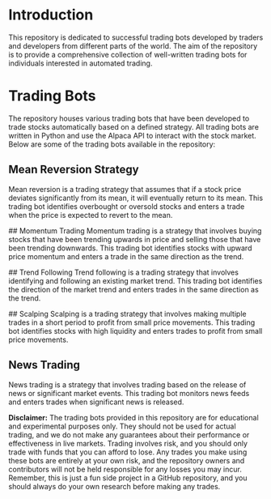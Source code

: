 # Introduction

This repository is dedicated to successful trading bots developed by traders and developers from different parts of the world. The aim of the repository is to provide a comprehensive collection of well-written trading bots for individuals interested in automated trading. 

# Trading Bots

The repository houses various trading bots that have been developed to trade stocks automatically based on a defined strategy. All trading bots are written in Python and use the Alpaca API to interact with the stock market. Below are some of the trading bots available in the repository:

## Mean Reversion Strategy
Mean reversion is a trading strategy that assumes that if a stock price deviates significantly from its mean, it will eventually return to its mean. This trading bot identifies overbought or oversold stocks and enters a trade when the price is expected to revert to the mean.

## Momentum Trading
Momentum trading is a strategy that involves buying stocks that have been trending upwards in price and selling those that have been trending downwards. This trading bot identifies stocks with upward price momentum and enters a trade in the same direction as the trend.

## Trend Following
Trend following is a trading strategy that involves identifying and following an existing market trend. This trading bot identifies the direction of the market trend and enters trades in the same direction as the trend.

## Scalping
Scalping is a trading strategy that involves making multiple trades in a short period to profit from small price movements. This trading bot identifies stocks with high liquidity and enters trades to profit from small price movements.

## News Trading
News trading is a strategy that involves trading based on the release of news or significant market events. This trading bot monitors news feeds and enters trades when significant news is released.

**Disclaimer:** The trading bots provided in this repository are for educational and experimental purposes only. They should not be used for actual trading, and we do not make any guarantees about their performance or effectiveness in live markets. Trading involves risk, and you should only trade with funds that you can afford to lose. Any trades you make using these bots are entirely at your own risk, and the repository owners and contributors will not be held responsible for any losses you may incur. Remember, this is just a fun side project in a GitHub repository, and you should always do your own research before making any trades.
